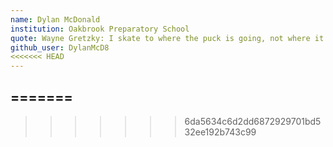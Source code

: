 ```yaml
---
name: Dylan McDonald
institution: Oakbrook Preparatory School
quote: Wayne Gretzky: I skate to where the puck is going, not where it has been.
github_user: DylanMcD8
<<<<<<< HEAD
---
```

=======
---
>>>>>>> 6da5634c6d2dd6872929701bd532ee192b743c99
